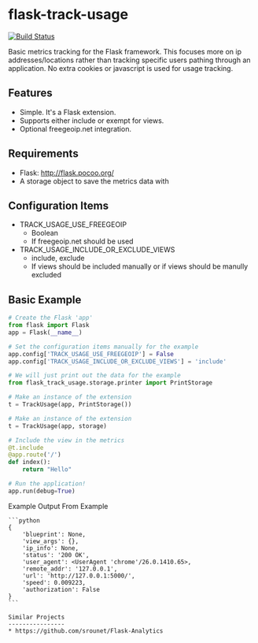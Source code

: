 flask-track-usage
=================

[![Build Status](https://travis-ci.org/ashcrow/flask-track-usage.png?branch=master)](https://travis-ci.org/ashcrow/flask-track-usage)

Basic metrics tracking for the Flask framework. This focuses more on ip addresses/locations rather than tracking specific users pathing through an application. No extra cookies or javascript is used for usage tracking.

Features
--------
* Simple. It's a Flask extension.
* Supports either include or exempt for views.
* Optional freegeoip.net integration.


Requirements
------------
* Flask: http://flask.pocoo.org/
* A storage object to save the metrics data with


Configuration Items
-------------------
* TRACK_USAGE_USE_FREEGEOIP
  * Boolean
  * If freegeoip.net should be used
* TRACK_USAGE_INCLUDE_OR_EXCLUDE_VIEWS
  * include, exclude
  * If views should be included manually or if views should be manully excluded

Basic Example
-------------
```python
# Create the Flask 'app'
from flask import Flask
app = Flask(__name__)

# Set the configuration items manually for the example
app.config['TRACK_USAGE_USE_FREEGEOIP'] = False
app.config['TRACK_USAGE_INCLUDE_OR_EXCLUDE_VIEWS'] = 'include'

# We will just print out the data for the example
from flask_track_usage.storage.printer import PrintStorage

# Make an instance of the extension
t = TrackUsage(app, PrintStorage())

# Make an instance of the extension
t = TrackUsage(app, storage)

# Include the view in the metrics
@t.include
@app.route('/')
def index():
    return "Hello"

# Run the application!
app.run(debug=True)
```

Example Output From Example
~~~~~~~~~~~~~~~~~~~~~~~~~~~
```python
{
    'blueprint': None,
    'view_args': {},
    'ip_info': None,
    'status': '200 OK',
    'user_agent': <UserAgent 'chrome'/26.0.1410.65>,
    'remote_addr': '127.0.0.1',
    'url': 'http://127.0.0.1:5000/',
    'speed': 0.009223,
    'authorization': False
}
```

Similar Projects
----------------
* https://github.com/srounet/Flask-Analytics
